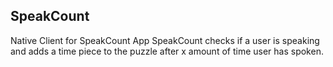 ## SpeakCount


Native Client for SpeakCount App
SpeakCount checks if a user is speaking and adds a time piece to the puzzle after x amount of time user has spoken.
